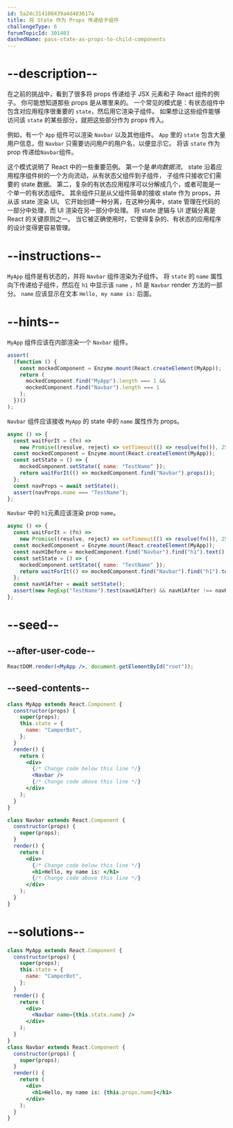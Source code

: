 ```yaml
---
id: 5a24c314108439a4d403617a
title: 将 State 作为 Props 传递给子组件
challengeType: 6
forumTopicId: 301403
dashedName: pass-state-as-props-to-child-components
---
```


# --description--

在之前的挑战中，看到了很多将 props 传递给子 JSX 元素和子 React 组件的例子。 你可能想知道那些 props 是从哪里来的。 一个常见的模式是：有状态组件中包含对应用程序很重要的 `state`，然后用它渲染子组件。 如果想让这些组件能够访问该 `state` 的某些部分，就把这些部分作为 props 传入。

例如，有一个 `App` 组件可以渲染 `Navbar` 以及其他组件。 `App` 里的 `state` 包含大量用户信息，但 `Navbar` 只需要访问用户的用户名，以便显示它。 将该 `state` 作为 prop 传递给`Navbar`组件。

这个模式说明了 React 中的一些重要范例。 第一个是*单向数据流*， state 沿着应用程序组件树的一个方向流动，从有状态父组件到子组件， 子组件只接收它们需要的 state 数据。 第二，复杂的有状态应用程序可以分解成几个，或者可能是一个单一的有状态组件。 其余组件只是从父组件简单的接收 state 作为 props，并从该 state 渲染 UI。 它开始创建一种分离，在这种分离中，state 管理在代码的一部分中处理，而 UI 渲染在另一部分中处理。 将 state 逻辑与 UI 逻辑分离是 React 的关键原则之一。 当它被正确使用时，它使得复杂的、有状态的应用程序的设计变得更容易管理。

# --instructions--

`MyApp` 组件是有状态的，并将 `Navbar` 组件渲染为子组件。 将 `state` 的 `name` 属性向下传递给子组件，然后在 `h1` 中显示该 `name` ，h1 是 `Navbar` render 方法的一部分。 `name` 应该显示在文本 `Hello, my name is:` 后面。

# --hints--

`MyApp` 组件应该在内部渲染一个 `Navbar` 组件。

```js
assert(
  (function () {
    const mockedComponent = Enzyme.mount(React.createElement(MyApp));
    return (
      mockedComponent.find("MyApp").length === 1 &&
      mockedComponent.find("Navbar").length === 1
    );
  })()
);
```

`Navbar` 组件应该接收 `MyApp` 的 state 中的 `name` 属性作为 props。

```js
async () => {
  const waitForIt = (fn) =>
    new Promise((resolve, reject) => setTimeout(() => resolve(fn()), 250));
  const mockedComponent = Enzyme.mount(React.createElement(MyApp));
  const setState = () => {
    mockedComponent.setState({ name: "TestName" });
    return waitForIt(() => mockedComponent.find("Navbar").props());
  };
  const navProps = await setState();
  assert(navProps.name === "TestName");
};
```

`Navbar` 中的 `h1`元素应该渲染 prop `name`。

```js
async () => {
  const waitForIt = (fn) =>
    new Promise((resolve, reject) => setTimeout(() => resolve(fn()), 250));
  const mockedComponent = Enzyme.mount(React.createElement(MyApp));
  const navH1Before = mockedComponent.find("Navbar").find("h1").text();
  const setState = () => {
    mockedComponent.setState({ name: "TestName" });
    return waitForIt(() => mockedComponent.find("Navbar").find("h1").text());
  };
  const navH1After = await setState();
  assert(new RegExp("TestName").test(navH1After) && navH1After !== navH1Before);
};
```

# --seed--

## --after-user-code--

```jsx
ReactDOM.render(<MyApp />, document.getElementById("root"));
```

## --seed-contents--

```jsx
class MyApp extends React.Component {
  constructor(props) {
    super(props);
    this.state = {
      name: "CamperBot",
    };
  }
  render() {
    return (
      <div>
        {/* Change code below this line */}
        <Navbar />
        {/* Change code above this line */}
      </div>
    );
  }
}

class Navbar extends React.Component {
  constructor(props) {
    super(props);
  }
  render() {
    return (
      <div>
        {/* Change code below this line */}
        <h1>Hello, my name is: </h1>
        {/* Change code above this line */}
      </div>
    );
  }
}
```

# --solutions--

```jsx
class MyApp extends React.Component {
  constructor(props) {
    super(props);
    this.state = {
      name: "CamperBot",
    };
  }
  render() {
    return (
      <div>
        <Navbar name={this.state.name} />
      </div>
    );
  }
}
class Navbar extends React.Component {
  constructor(props) {
    super(props);
  }
  render() {
    return (
      <div>
        <h1>Hello, my name is: {this.props.name}</h1>
      </div>
    );
  }
}
```
